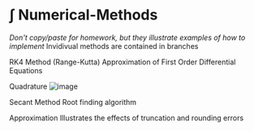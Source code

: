 # ∫ Numerical-Methods
*Don't copy/paste for homework, but they 
illustrate examples of how to implement* 
Invidivual methods are contained in branches

RK4 Method (Range-Kutta) 
  Approximation of First Order Differential Equations
  
 Quadrature
 ![image](https://user-images.githubusercontent.com/82523141/118041927-08f95d80-b339-11eb-8af3-83073e64dfd3.png)
 
 Secant Method
  Root finding algorithm
  
 Approximation
  Illustrates the effects of truncation and rounding errors

